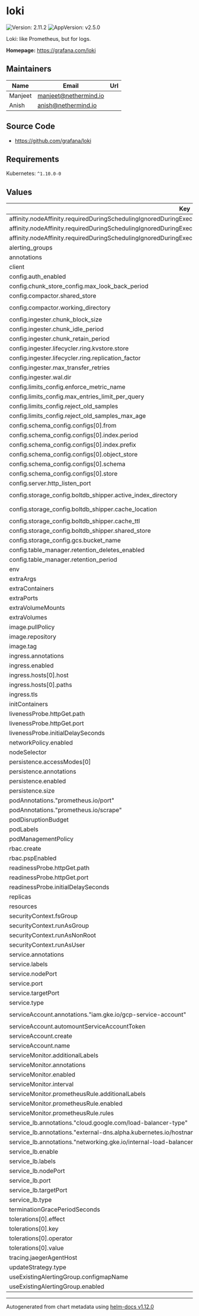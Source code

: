 # loki

![Version: 2.11.2](https://img.shields.io/badge/Version-2.11.2-informational?style=flat-square) ![AppVersion: v2.5.0](https://img.shields.io/badge/AppVersion-v2.5.0-informational?style=flat-square)

Loki: like Prometheus, but for logs.

**Homepage:** <https://grafana.com/loki>

## Maintainers

| Name | Email | Url |
| ---- | ------ | --- |
| Manjeet | <manjeet@nethermind.io> |  |
| Anish | <anish@nethermind.io> |  |

## Source Code

* <https://github.com/grafana/loki>

## Requirements

Kubernetes: `^1.10.0-0`

## Values

| Key | Type | Default | Description |
|-----|------|---------|-------------|
| affinity.nodeAffinity.requiredDuringSchedulingIgnoredDuringExecution.nodeSelectorTerms[0].matchExpressions[0].key | string | `"node_pool"` |  |
| affinity.nodeAffinity.requiredDuringSchedulingIgnoredDuringExecution.nodeSelectorTerms[0].matchExpressions[0].operator | string | `"In"` |  |
| affinity.nodeAffinity.requiredDuringSchedulingIgnoredDuringExecution.nodeSelectorTerms[0].matchExpressions[0].values[0] | string | `"monitoring"` |  |
| alerting_groups | list | `[]` |  |
| annotations | object | `{}` |  |
| client | object | `{}` |  |
| config.auth_enabled | bool | `false` |  |
| config.chunk_store_config.max_look_back_period | string | `"0s"` |  |
| config.compactor.shared_store | string | `"gcs"` |  |
| config.compactor.working_directory | string | `"/data/loki/boltdb-shipper-compactor"` |  |
| config.ingester.chunk_block_size | int | `262144` |  |
| config.ingester.chunk_idle_period | string | `"3m"` |  |
| config.ingester.chunk_retain_period | string | `"1m"` |  |
| config.ingester.lifecycler.ring.kvstore.store | string | `"inmemory"` |  |
| config.ingester.lifecycler.ring.replication_factor | int | `1` |  |
| config.ingester.max_transfer_retries | int | `0` |  |
| config.ingester.wal.dir | string | `"/data/loki/wal"` |  |
| config.limits_config.enforce_metric_name | bool | `false` |  |
| config.limits_config.max_entries_limit_per_query | int | `5000` |  |
| config.limits_config.reject_old_samples | bool | `true` |  |
| config.limits_config.reject_old_samples_max_age | string | `"168h"` |  |
| config.schema_config.configs[0].from | string | `"2020-10-24"` |  |
| config.schema_config.configs[0].index.period | string | `"24h"` |  |
| config.schema_config.configs[0].index.prefix | string | `"index_"` |  |
| config.schema_config.configs[0].object_store | string | `"gcs"` |  |
| config.schema_config.configs[0].schema | string | `"v11"` |  |
| config.schema_config.configs[0].store | string | `"boltdb-shipper"` |  |
| config.server.http_listen_port | int | `3100` |  |
| config.storage_config.boltdb_shipper.active_index_directory | string | `"/data/loki/boltdb-shipper-active"` |  |
| config.storage_config.boltdb_shipper.cache_location | string | `"/data/loki/boltdb-shipper-cache"` |  |
| config.storage_config.boltdb_shipper.cache_ttl | string | `"24h"` |  |
| config.storage_config.boltdb_shipper.shared_store | string | `"gcs"` |  |
| config.storage_config.gcs.bucket_name | string | `"loki-logs-juno-dev"` |  |
| config.table_manager.retention_deletes_enabled | bool | `false` |  |
| config.table_manager.retention_period | string | `"0s"` |  |
| env | list | `[]` |  |
| extraArgs | object | `{}` |  |
| extraContainers | list | `[]` |  |
| extraPorts | list | `[]` |  |
| extraVolumeMounts | list | `[]` |  |
| extraVolumes | list | `[]` |  |
| image.pullPolicy | string | `"IfNotPresent"` |  |
| image.repository | string | `"grafana/loki"` |  |
| image.tag | string | `"2.5.0"` |  |
| ingress.annotations | object | `{}` |  |
| ingress.enabled | bool | `false` |  |
| ingress.hosts[0].host | string | `"chart-example.local"` |  |
| ingress.hosts[0].paths | list | `[]` |  |
| ingress.tls | list | `[]` |  |
| initContainers | list | `[]` |  |
| livenessProbe.httpGet.path | string | `"/ready"` |  |
| livenessProbe.httpGet.port | string | `"http-metrics"` |  |
| livenessProbe.initialDelaySeconds | int | `45` |  |
| networkPolicy.enabled | bool | `false` |  |
| nodeSelector | object | `{}` |  |
| persistence.accessModes[0] | string | `"ReadWriteOnce"` |  |
| persistence.annotations | object | `{}` |  |
| persistence.enabled | bool | `false` |  |
| persistence.size | string | `"10Gi"` |  |
| podAnnotations."prometheus.io/port" | string | `"http-metrics"` |  |
| podAnnotations."prometheus.io/scrape" | string | `"true"` |  |
| podDisruptionBudget | object | `{}` |  |
| podLabels | object | `{}` |  |
| podManagementPolicy | string | `"OrderedReady"` |  |
| rbac.create | bool | `true` |  |
| rbac.pspEnabled | bool | `true` |  |
| readinessProbe.httpGet.path | string | `"/ready"` |  |
| readinessProbe.httpGet.port | string | `"http-metrics"` |  |
| readinessProbe.initialDelaySeconds | int | `45` |  |
| replicas | int | `1` |  |
| resources | object | `{}` |  |
| securityContext.fsGroup | int | `10001` |  |
| securityContext.runAsGroup | int | `10001` |  |
| securityContext.runAsNonRoot | bool | `true` |  |
| securityContext.runAsUser | int | `10001` |  |
| service.annotations | object | `{}` |  |
| service.labels | object | `{}` |  |
| service.nodePort | string | `nil` |  |
| service.port | int | `3100` |  |
| service.targetPort | string | `"http-metrics"` |  |
| service.type | string | `"ClusterIP"` |  |
| serviceAccount.annotations."iam.gke.io/gcp-service-account" | string | `"monitoring-sa@juno-dev-nth.iam.gserviceaccount.com"` |  |
| serviceAccount.automountServiceAccountToken | bool | `true` |  |
| serviceAccount.create | bool | `true` |  |
| serviceAccount.name | string | `nil` |  |
| serviceMonitor.additionalLabels | object | `{}` |  |
| serviceMonitor.annotations | object | `{}` |  |
| serviceMonitor.enabled | bool | `false` |  |
| serviceMonitor.interval | string | `""` |  |
| serviceMonitor.prometheusRule.additionalLabels | object | `{}` |  |
| serviceMonitor.prometheusRule.enabled | bool | `false` |  |
| serviceMonitor.prometheusRule.rules | list | `[]` |  |
| service_lb.annotations."cloud.google.com/load-balancer-type" | string | `"internal"` |  |
| service_lb.annotations."external-dns.alpha.kubernetes.io/hostname" | string | `"loki.juno.dev"` |  |
| service_lb.annotations."networking.gke.io/internal-load-balancer-allow-global-access" | string | `"true"` |  |
| service_lb.enable | bool | `true` |  |
| service_lb.labels | object | `{}` |  |
| service_lb.nodePort | string | `nil` |  |
| service_lb.port | int | `80` |  |
| service_lb.targetPort | string | `"http-metrics"` |  |
| service_lb.type | string | `"LoadBalancer"` |  |
| terminationGracePeriodSeconds | int | `4800` |  |
| tolerations[0].effect | string | `"PreferNoSchedule"` |  |
| tolerations[0].key | string | `"monitoring"` |  |
| tolerations[0].operator | string | `"Equal"` |  |
| tolerations[0].value | bool | `true` |  |
| tracing.jaegerAgentHost | string | `nil` |  |
| updateStrategy.type | string | `"RollingUpdate"` |  |
| useExistingAlertingGroup.configmapName | string | `""` |  |
| useExistingAlertingGroup.enabled | bool | `false` |  |

----------------------------------------------
Autogenerated from chart metadata using [helm-docs v1.12.0](https://github.com/norwoodj/helm-docs/releases/v1.12.0)
